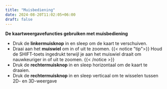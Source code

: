 ```yaml
---
title: "Muisbediening"
date: 2024-08-20T11:02:05+06:00
draft: false
---
```


**De kaartweergavefuncties gebruiken met muisbediening**
- Druk de **linkermuisknop** in en sleep om de kaart te verschuiven.
- Draai aan het **muiswiel** om in of uit te zoomen. 
{{< notice "tip">}}
 Houd de SHIFT-toets ingedrukt terwijl je aan het muiswiel draait om nauwkeuriger in of uit te zoomen. 
{{< /notice >}}
- Druk de **rechtermuisknop** in en sleep horizontaal om de kaart te draaien.
- Druk de **rechtermuisknop** in en sleep verticaal om te wisselen tussen 2D- en 3D-weergave